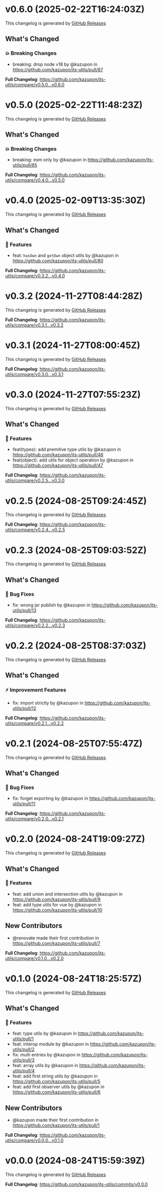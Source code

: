 # v0.6.0 (2025-02-22T16:24:03Z)

This changelog is generated by [GitHub Releases](https://github.com/kazupon/jts-utils/releases/tag/v0.6.0)

<!-- Release notes generated using configuration in .github/release.yml at v0.6.0 -->

## What's Changed

### 💥 Breaking Changes

- breaking: drop node v18 by @kazupon in https://github.com/kazupon/jts-utils/pull/87

**Full Changelog**: https://github.com/kazupon/jts-utils/compare/v0.5.0...v0.6.0

# v0.5.0 (2025-02-22T11:48:23Z)

This changelog is generated by [GitHub Releases](https://github.com/kazupon/jts-utils/releases/tag/v0.5.0)

<!-- Release notes generated using configuration in .github/release.yml at v0.5.0 -->

## What's Changed

### 💥 Breaking Changes

- breaking: esm only by @kazupon in https://github.com/kazupon/jts-utils/pull/85

**Full Changelog**: https://github.com/kazupon/jts-utils/compare/v0.4.0...v0.5.0

# v0.4.0 (2025-02-09T13:35:30Z)

This changelog is generated by [GitHub Releases](https://github.com/kazupon/jts-utils/releases/tag/v0.4.0)

<!-- Release notes generated using configuration in .github/release.yml at v0.4.0 -->

## What's Changed

### 🌟 Features

- feat: `hasOwn` and `getOwn` object utils by @kazupon in https://github.com/kazupon/jts-utils/pull/80

**Full Changelog**: https://github.com/kazupon/jts-utils/compare/v0.3.2...v0.4.0

# v0.3.2 (2024-11-27T08:44:28Z)

This changelog is generated by [GitHub Releases](https://github.com/kazupon/jts-utils/releases/tag/v0.3.2)

<!-- Release notes generated using configuration in .github/release.yml at v0.3.2 -->

**Full Changelog**: https://github.com/kazupon/jts-utils/compare/v0.3.1...v0.3.2

# v0.3.1 (2024-11-27T08:00:45Z)

This changelog is generated by [GitHub Releases](https://github.com/kazupon/jts-utils/releases/tag/v0.3.1)

<!-- Release notes generated using configuration in .github/release.yml at v0.3.1 -->

**Full Changelog**: https://github.com/kazupon/jts-utils/compare/v0.3.0...v0.3.1

# v0.3.0 (2024-11-27T07:55:23Z)

This changelog is generated by [GitHub Releases](https://github.com/kazupon/jts-utils/releases/tag/v0.3.0)

<!-- Release notes generated using configuration in .github/release.yml at v0.3.0 -->

## What's Changed

### 🌟 Features

- feat(types): add premitive type utils by @kazupon in https://github.com/kazupon/jts-utils/pull/46
- feat(object): add utils for object operation by @kazupon in https://github.com/kazupon/jts-utils/pull/47

**Full Changelog**: https://github.com/kazupon/jts-utils/compare/v0.2.5...v0.3.0

# v0.2.5 (2024-08-25T09:24:45Z)

This changelog is generated by [GitHub Releases](https://github.com/kazupon/jts-utils/releases/tag/v0.2.5)

<!-- Release notes generated using configuration in .github/release.yml at v0.2.5 -->

**Full Changelog**: https://github.com/kazupon/jts-utils/compare/v0.2.4...v0.2.5

# v0.2.3 (2024-08-25T09:03:52Z)

This changelog is generated by [GitHub Releases](https://github.com/kazupon/jts-utils/releases/tag/v0.2.3)

<!-- Release notes generated using configuration in .github/release.yml at v0.2.3 -->

## What's Changed

### 🐛 Bug Fixes

- fix: wrong jsr publish by @kazupon in https://github.com/kazupon/jts-utils/pull/13

**Full Changelog**: https://github.com/kazupon/jts-utils/compare/v0.2.2...v0.2.3

# v0.2.2 (2024-08-25T08:37:03Z)

This changelog is generated by [GitHub Releases](https://github.com/kazupon/jts-utils/releases/tag/v0.2.2)

<!-- Release notes generated using configuration in .github/release.yml at v0.2.2 -->

## What's Changed

### ⚡ Improvement Features

- fix: import strictly by @kazupon in https://github.com/kazupon/jts-utils/pull/12

**Full Changelog**: https://github.com/kazupon/jts-utils/compare/v0.2.1...v0.2.2

# v0.2.1 (2024-08-25T07:55:47Z)

This changelog is generated by [GitHub Releases](https://github.com/kazupon/jts-utils/releases/tag/v0.2.1)

<!-- Release notes generated using configuration in .github/release.yml at v0.2.1 -->

## What's Changed

### 🐛 Bug Fixes

- fix: forget exporting by @kazupon in https://github.com/kazupon/jts-utils/pull/11

**Full Changelog**: https://github.com/kazupon/jts-utils/compare/v0.2.0...v0.2.1

# v0.2.0 (2024-08-24T19:09:27Z)

This changelog is generated by [GitHub Releases](https://github.com/kazupon/jts-utils/releases/tag/v0.2.0)

<!-- Release notes generated using configuration in .github/release.yml at v0.2.0 -->

## What's Changed

### 🌟 Features

- feat: add union and intersection utils by @kazupon in https://github.com/kazupon/jts-utils/pull/9
- feat: add type utils for vue by @kazupon in https://github.com/kazupon/jts-utils/pull/10

## New Contributors

- @renovate made their first contribution in https://github.com/kazupon/jts-utils/pull/7

**Full Changelog**: https://github.com/kazupon/jts-utils/compare/v0.1.0...v0.2.0

# v0.1.0 (2024-08-24T18:25:57Z)

This changelog is generated by [GitHub Releases](https://github.com/kazupon/jts-utils/releases/tag/v0.1.0)

<!-- Release notes generated using configuration in .github/release.yml at v0.1.0 -->

## What's Changed

### 🌟 Features

- feat: type utils by @kazupon in https://github.com/kazupon/jts-utils/pull/1
- feat: interop module by @kazupon in https://github.com/kazupon/jts-utils/pull/2
- fix: multi entries by @kazupon in https://github.com/kazupon/jts-utils/pull/3
- feat: array utils by @kazupon in https://github.com/kazupon/jts-utils/pull/4
- feat: add first string utils by @kazupon in https://github.com/kazupon/jts-utils/pull/5
- feat: add first observer utils by @kazupon in https://github.com/kazupon/jts-utils/pull/6

## New Contributors

- @kazupon made their first contribution in https://github.com/kazupon/jts-utils/pull/1

**Full Changelog**: https://github.com/kazupon/jts-utils/compare/v0.0.0...v0.1.0

# v0.0.0 (2024-08-24T15:59:39Z)

This changelog is generated by [GitHub Releases](https://github.com/kazupon/jts-utils/releases/tag/v0.0.0)

<!-- Release notes generated using configuration in .github/release.yml at v0.0.0 -->

**Full Changelog**: https://github.com/kazupon/jts-utils/commits/v0.0.0
